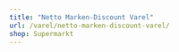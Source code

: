 ```yaml
---
title: "Netto Marken-Discount Varel"
url: /varel/netto-marken-discount-varel/
shop: Supermarkt
---
```

